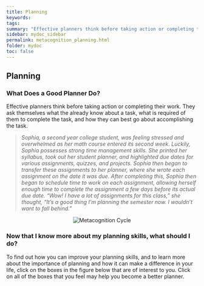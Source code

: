 ```yaml
---
title: Planning
keywords: 
tags: 
summary: "Effective planners think before taking action or completing their work. "
sidebar: mydoc_sidebar
permalink: metacognition_planning.html
folder: mydoc
toc: false
---
```


## Planning

### What Does a Good Planner Do?

Effective planners think before taking action or completing their work.
They ask themselves what the already know about a task, what is required
of them to complete the task, and how they can best go about
accomplishing the task.

> *Sophia, a second year college student, was feeling stressed and
> overwhelmed as her math course entered its second week. Luckily,
> Sophia possesses strong time management skills. She printed her
> syllabus, took out her student planner, and highlighted due dates for
> various assignments, quizzes, and projects. Sophia then began to
> transfer these assignments to her planner, where she wrote each
> assignment on the date it was due. After completing this, Sophia then
> began to schedule time to work on each assignment, allowing herself
> enough time to complete the assignment a few days before its actual
> due date. “Wow! I have a lot of assignments for this class,” she
> thought, “It’s a good thing I’m planning the semester now. I wouldn’t
> want to fall behind.”*


<center><img src='images/metacognition.png' alt='Metacognition Cycle' /></center>


### Now that I know more about my planning skills, what should I do?

To find out how you can improve your planning skills, and to learn more
about the importance of planning and how it can make a difference in
your life, click on the boxes in the figure below that are of interest
to you. Click on all of the boxes that you feel may help you become a
better planner.


